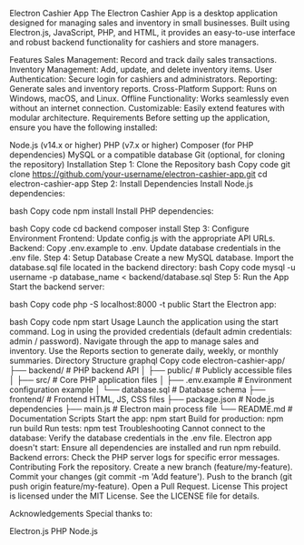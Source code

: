 Electron Cashier App
The Electron Cashier App is a desktop application designed for managing sales and inventory in small businesses. Built using Electron.js, JavaScript, PHP, and HTML, it provides an easy-to-use interface and robust backend functionality for cashiers and store managers.

Features
Sales Management: Record and track daily sales transactions.
Inventory Management: Add, update, and delete inventory items.
User Authentication: Secure login for cashiers and administrators.
Reporting: Generate sales and inventory reports.
Cross-Platform Support: Runs on Windows, macOS, and Linux.
Offline Functionality: Works seamlessly even without an internet connection.
Customizable: Easily extend features with modular architecture.
Requirements
Before setting up the application, ensure you have the following installed:

Node.js (v14.x or higher)
PHP (v7.x or higher)
Composer (for PHP dependencies)
MySQL or a compatible database
Git (optional, for cloning the repository)
Installation
Step 1: Clone the Repository
bash
Copy code
git clone https://github.com/your-username/electron-cashier-app.git
cd electron-cashier-app
Step 2: Install Dependencies
Install Node.js dependencies:

bash
Copy code
npm install
Install PHP dependencies:

bash
Copy code
cd backend
composer install
Step 3: Configure Environment
Frontend: Update config.js with the appropriate API URLs.
Backend:
Copy .env.example to .env.
Update database credentials in the .env file.
Step 4: Setup Database
Create a new MySQL database.
Import the database.sql file located in the backend directory:
bash
Copy code
mysql -u username -p database_name < backend/database.sql
Step 5: Run the App
Start the backend server:

bash
Copy code
php -S localhost:8000 -t public
Start the Electron app:

bash
Copy code
npm start
Usage
Launch the application using the start command.
Log in using the provided credentials (default admin credentials: admin / password).
Navigate through the app to manage sales and inventory.
Use the Reports section to generate daily, weekly, or monthly summaries.
Directory Structure
graphql
Copy code
electron-cashier-app/
├── backend/              # PHP backend API
│   ├── public/           # Publicly accessible files
│   ├── src/              # Core PHP application files
│   ├── .env.example      # Environment configuration example
│   └── database.sql      # Database schema
├── frontend/             # Frontend HTML, JS, CSS files
├── package.json          # Node.js dependencies
├── main.js               # Electron main process file
└── README.md             # Documentation
Scripts
Start the app: npm start
Build for production: npm run build
Run tests: npm test
Troubleshooting
Cannot connect to the database: Verify the database credentials in the .env file.
Electron app doesn't start: Ensure all dependencies are installed and run npm rebuild.
Backend errors: Check the PHP server logs for specific error messages.
Contributing
Fork the repository.
Create a new branch (feature/my-feature).
Commit your changes (git commit -m 'Add feature').
Push to the branch (git push origin feature/my-feature).
Open a Pull Request.
License
This project is licensed under the MIT License. See the LICENSE file for details.

Acknowledgements
Special thanks to:

Electron.js
PHP
Node.js
